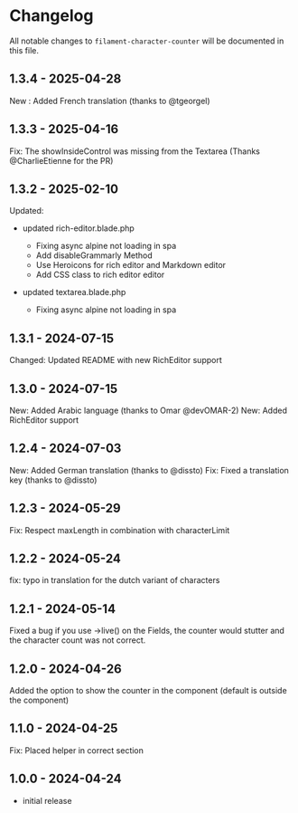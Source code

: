 # Changelog

All notable changes to `filament-character-counter` will be documented in this file.

## 1.3.4 - 2025-04-28

New : Added French translation (thanks to @tgeorgel)

## 1.3.3 - 2025-04-16

Fix: The showInsideControl was missing from the Textarea (Thanks @CharlieEtienne for the PR)

## 1.3.2 - 2025-02-10

Updated:

- updated rich-editor.blade.php
  
  * Fixing async alpine not loading in spa
  * Add disableGrammarly Method
  * Use Heroicons for rich editor and Markdown editor
  * Add CSS class to rich editor editor
  
- updated textarea.blade.php
  
  * Fixing async alpine not loading in spa
  

## 1.3.1 - 2024-07-15

Changed: Updated README with new RichEditor support

## 1.3.0 - 2024-07-15

New: Added Arabic language (thanks to Omar @devOMAR-2)
New: Added RichEditor support

## 1.2.4 - 2024-07-03

New: Added German translation (thanks to @dissto)
Fix: Fixed a translation key (thanks to @dissto)

## 1.2.3 - 2024-05-29

Fix: Respect maxLength in combination with characterLimit

## 1.2.2 - 2024-05-24

fix: typo in translation for the dutch variant of characters

## 1.2.1 - 2024-05-14

Fixed a bug if you use ->live() on the Fields, the counter would stutter and the character count was not correct.

## 1.2.0 - 2024-04-26

Added the option to show the counter in the component (default is outside the component)

## 1.1.0 - 2024-04-25

Fix: Placed helper in correct section

## 1.0.0 - 2024-04-24

- initial release
